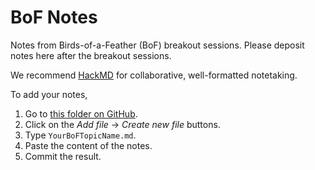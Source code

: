 # BoF Notes

Notes from Birds-of-a-Feather (BoF) breakout sessions. Please deposit notes
here after the breakout sessions.

We recommend [HackMD](https://hackmd.io) for collaborative, well-formatted
notetaking.

To add your notes,

1. Go to [this folder on GitHub][bof-folder].
2. Click on the *Add file* -> *Create new file* buttons.
3. Type `YourBoFTopicName.md`.
4. Paste the content of the notes.
5. Commit the result.

[bof-folder]: https://github.com/InsightSoftwareConsortium/GetYourBrainStraight/tree/main/HCK01_2022_Virtual/BoFBreakouts
